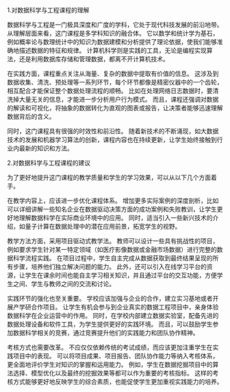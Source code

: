1.对数据科学与工程课程的理解
 
数据科学与工程是一门极具深度和广度的学科，它处于现代科技发展的前沿地带。 从理解层面来看，这门课程是多学科知识的融合体。 它以数学和统计学为基石，例如概率论与数理统计中的知识为数据建模和分析提供了理论依据，使我们能够准确地描述数据的特征和规律。 计算机科学则是实践的工具，无论是编程实现算法，还是利用数据库存储和管理数据，都离不开计算机技术。
 
在实践方面，课程重点关注从海量、复杂的数据中提取有价值的信息。 这涉及到数据收集、清洗、预处理等一系列环节，每个环节都像是精密仪器中的一个齿轮，相互配合才能保证整个数据处理流程的顺畅。 比如在处理网络日志数据时，要清洗掉大量无关的信息，才能进一步分析用户行为模式。 而且，课程还强调对数据的解读和可视化，将抽象的数据转化为直观的图表或报告，让决策者能够迅速理解数据背后的含义。
 
同时，这门课程具有很强的时效性和前沿性。 随着新技术的不断涌现，如大数据技术的发展和机器学习算法的创新，课程内容也在持续更新，让学生始终接触到行业内最新的知识和方法。
 
2.对数据科学与工程课程的建议
 
为了更好地提升这门课程的教学质量和学生的学习效果，可以从以下几个方面着手。
 
在教学内容上，应该进一步优化课程体系。 增加更多实际案例的深度剖析，比如可以详细讲解一些知名企业在数据驱动决策方面的成功案例和失败教训，让学生更好地理解数据科学在实际商业环境中的应用。 同时，适当引入一些新兴技术的介绍，如量子计算在数据处理中的潜在应用前景，拓宽学生的视野。
 
教学方法方面，采用项目驱动式教学法。 教师可以设计一些具有挑战性的项目，例如要求学生针对某一特定领域（如医疗影像数据或金融市场数据）进行完整的数据科学流程实践。 在项目过程中，学生自主完成从数据获取到最终结果呈现的所有步骤，培养他们独立解决问题的能力。 此外，还可以引入在线学习平台的资源，让学生在课余时间也能自主学习相关知识，并且通过平台的交互功能，方便学生之间、学生与教师之间的交流和讨论。
 
实践环节的强化也至关重要。 学校应该加强与企业的合作，建立实习基地或者开展产学研合作项目。 让学生有机会参与到企业真实的数据工程项目中，亲身体验数据科学在企业运营中的作用。 同时，在学校内部建立数据实验室，配备先进的数据处理设备和软件工具，为学生提供更好的实践环境。 而且，可以鼓励学生参加数据科学相关的竞赛，通过竞赛提升他们的实践能力和团队协作精神。
 
考核方式也需要改革。 不应仅仅依赖传统的考试成绩，而应该更加注重学生在实践项目中的表现。 可以将项目成果、项目报告、团队协作能力等纳入考核体系，更全面地评价学生对知识的掌握和运用能力。 例如，学生在数据挖掘项目中的算法选择、模型优化以及最终的挖掘效果等都可以作为重要的考核指标。 这样的考核方式能够更好地反映学生的综合素质，也能促使学生更加重视实践能力的培养。
